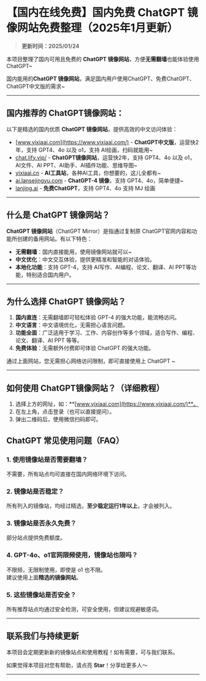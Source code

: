 # 【国内在线免费】国内免费 ChatGPT 镜像网站免费整理（2025年1月更新）

> **更新时间：2025/01/24**  

本项目整理了国内可用且免费的 **ChatGPT 镜像网站**，方便**无需翻墙**也能体验使用 ChatGPT~

国内能用的**ChatGPT 镜像网站**，满足国内用户使用ChatGPT、免费ChatGPT、ChatGPT中文版的需求~

---

## 国内推荐的 ChatGPT镜像网站：

以下是精选的国内优质 **ChatGPT 镜像网站**，提供高效的中文访问体验：
- [www.yixiaai.com](https://www.yixiaai.com/) - **ChatGPT中文版**，运营快2年，支持 GPT4、4o 以及 o1，支持 AI绘画，扫码就能用~
- [chat.lify.vip/](https://chat.lify.vip/) - **ChatGPT镜像网站**，运营快2年，支持 GPT4、4o 以及 o1，AI文件、AI PPT、AI助手、AI插件功能、思维导图~
- [yixiaai.cn](https://yixiaai.cn/) - **AI工具站**，各种AI工具，你想要的，这儿全都有~
- [ai.lansejingyu.com](https://ai.lansejingyu.com/) - **ChatGPT-4 镜像**，支持 GPT4、4o，简单便捷~
- [lanjing.ai](https://lanjing.ai/) - **免费ChatGPT**，支持 GPT4、4o 支持 MJ 绘画

---

## 什么是 ChatGPT 镜像网站？

**ChatGPT 镜像网站**（ChatGPT Mirror）是指通过复制原 ChatGPT官网内容和功能所创建的备用网站。有以下特色：

- **无需翻墙**：国内直接能用，使用镜像网站就可以~
- **中文优化**：中文交互体验，提供更精准和智能的对话体验。
- **本地化功能**：支持 GPT-4，支持 AI写作、AI编程、论文、翻译、AI PPT等功能，特别适合国内用户。

---

## 为什么选择 ChatGPT 镜像网站？

1. **国内直连**：无需翻墙即可轻松体验 GPT-4 的强大功能，能流畅访问。
2. **中文语言**：中文语境优化，无需担心语言问题。
3. **功能全面**：广泛适用于学习、工作、内容创作等多个领域，适合写作、编程、论文、翻译、AI PPT 等等。
4. **免费体验**：无需额外付费即可体验 ChatGPT 的强大功能。

通过上面网站，您无需担心网络访问限制，即可直接使用上 ChatGPT ~

---

## 如何使用 ChatGPT镜像网站？（详细教程）
1. 选择上方的网址，如：**[www.yixiaai.com](https://www.yixiaai.com/)**。
2. 在左上角，点击登录（也可以直接提问）。
3. 弹出二维码后，使用微信扫码即可。

## ChatGPT 常见使用问题（FAQ）
### 1. 使用镜像站是否需要翻墙？
不需要，所有站点均可直接在国内网络环境下访问。

### 2. 镜像站是否稳定？
所有列入的镜像站，均经过精选，**至少稳定运行1年以上**，才会被列入。

### 3. 镜像站是否永久免费？
部分站点提供免费额度。

### 4. GPT-4o、o1官网限频使用，镜像站也限吗？
不限频，无限制使用，即使是 o1 也不限。  
建议使用上面**精选的镜像网站**。

### 5. 这些镜像站是否安全？
所有推荐站点均通过安全检测，可安全使用，但建议规避敏感词。

---

## 联系我们与持续更新

本项目会定期更新新的镜像站点和使用教程！如有需要，可与我们联系。

如果觉得本项目对您有帮助，请点亮 **Star**！分享给更多人～

---
